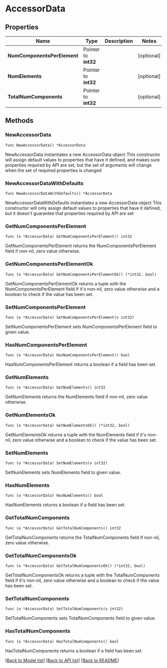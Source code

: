 # AccessorData

## Properties

Name | Type | Description | Notes
------------ | ------------- | ------------- | -------------
**NumComponentsPerElement** | Pointer to **int32** |  | [optional] 
**NumElements** | Pointer to **int32** |  | [optional] 
**TotalNumComponents** | Pointer to **int32** |  | [optional] 

## Methods

### NewAccessorData

`func NewAccessorData() *AccessorData`

NewAccessorData instantiates a new AccessorData object
This constructor will assign default values to properties that have it defined,
and makes sure properties required by API are set, but the set of arguments
will change when the set of required properties is changed

### NewAccessorDataWithDefaults

`func NewAccessorDataWithDefaults() *AccessorData`

NewAccessorDataWithDefaults instantiates a new AccessorData object
This constructor will only assign default values to properties that have it defined,
but it doesn't guarantee that properties required by API are set

### GetNumComponentsPerElement

`func (o *AccessorData) GetNumComponentsPerElement() int32`

GetNumComponentsPerElement returns the NumComponentsPerElement field if non-nil, zero value otherwise.

### GetNumComponentsPerElementOk

`func (o *AccessorData) GetNumComponentsPerElementOk() (*int32, bool)`

GetNumComponentsPerElementOk returns a tuple with the NumComponentsPerElement field if it's non-nil, zero value otherwise
and a boolean to check if the value has been set.

### SetNumComponentsPerElement

`func (o *AccessorData) SetNumComponentsPerElement(v int32)`

SetNumComponentsPerElement sets NumComponentsPerElement field to given value.

### HasNumComponentsPerElement

`func (o *AccessorData) HasNumComponentsPerElement() bool`

HasNumComponentsPerElement returns a boolean if a field has been set.

### GetNumElements

`func (o *AccessorData) GetNumElements() int32`

GetNumElements returns the NumElements field if non-nil, zero value otherwise.

### GetNumElementsOk

`func (o *AccessorData) GetNumElementsOk() (*int32, bool)`

GetNumElementsOk returns a tuple with the NumElements field if it's non-nil, zero value otherwise
and a boolean to check if the value has been set.

### SetNumElements

`func (o *AccessorData) SetNumElements(v int32)`

SetNumElements sets NumElements field to given value.

### HasNumElements

`func (o *AccessorData) HasNumElements() bool`

HasNumElements returns a boolean if a field has been set.

### GetTotalNumComponents

`func (o *AccessorData) GetTotalNumComponents() int32`

GetTotalNumComponents returns the TotalNumComponents field if non-nil, zero value otherwise.

### GetTotalNumComponentsOk

`func (o *AccessorData) GetTotalNumComponentsOk() (*int32, bool)`

GetTotalNumComponentsOk returns a tuple with the TotalNumComponents field if it's non-nil, zero value otherwise
and a boolean to check if the value has been set.

### SetTotalNumComponents

`func (o *AccessorData) SetTotalNumComponents(v int32)`

SetTotalNumComponents sets TotalNumComponents field to given value.

### HasTotalNumComponents

`func (o *AccessorData) HasTotalNumComponents() bool`

HasTotalNumComponents returns a boolean if a field has been set.


[[Back to Model list]](../README.md#documentation-for-models) [[Back to API list]](../README.md#documentation-for-api-endpoints) [[Back to README]](../README.md)


